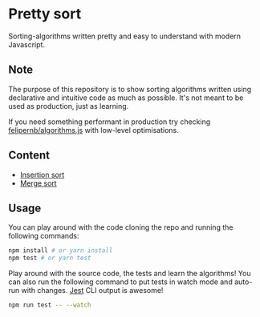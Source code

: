 # Pretty sort

Sorting-algorithms written pretty and easy to understand with modern Javascript.

## Note

The purpose of this repository is to show sorting algorithms written using declarative and intuitive code as much as possible. It's not meant to be used as production, just as learning.

If you need something performant in production try checking [felipernb/algorithms.js](https://github.com/felipernb/algorithms.js) with low-level optimisations.

## Content

- [Insertion sort](algorithms/insertion-sort/insertion-sort.ts)
- [Merge sort](algorithms/merge-sort/merge-sort.ts)

## Usage

You can play around with the code cloning the repo and running the following commands:

```bash
npm install # or yarn install
npm test # or yarn test
```

Play around with the source code, the tests and learn the algorithms! You can also run the following command to put tests in watch mode and auto-run with changes. [Jest](http://facebook.github.io/jest/) CLI output is awesome!

```bash
npm run test -- --watch
```

